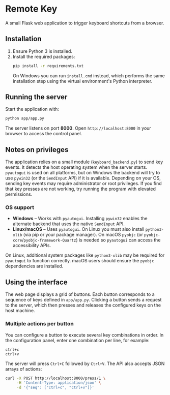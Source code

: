 # Remote Key

A small Flask web application to trigger keyboard shortcuts from a browser.

## Installation

1. Ensure Python 3 is installed.
2. Install the required packages:
   ```bash
   pip install -r requirements.txt
   ```
   On Windows you can run `install.cmd` instead, which performs the same installation step using the virtual environment's Python interpreter.

## Running the server

Start the application with:
```bash
python app/app.py
```
The server listens on port **8000**. Open `http://localhost:8000` in your browser to access the control panel.

## Notes on privileges

The application relies on a small module (`keyboard_backend.py`) to send key events. It detects the host operating system when the server starts. `pyautogui` is used on all platforms, but on Windows the backend will try to use `pywin32` (or the `SendInput` API) if it is available. Depending on your OS, sending key events may require administrator or root privileges. If you find that key presses are not working, try running the program with elevated permissions.

### OS support

* **Windows** – Works with `pyautogui`. Installing `pywin32` enables the alternate backend that uses the native `SendInput` API.
* **Linux/macOS** – Uses `pyautogui`. On Linux you must also install `python3-xlib` (via pip or your package manager). On macOS `pyobjc` (or `pyobjc-core`/`pyobjc-framework-Quartz`) is needed so `pyautogui` can access the accessibility APIs.

On Linux, additional system packages like `python3-xlib` may be required for `pyautogui` to function correctly. macOS users should ensure the `pyobjc` dependencies are installed.

## Using the interface

The web page displays a grid of buttons. Each button corresponds to a sequence of keys defined in `app/app.py`. Clicking a button sends a request to the server, which then presses and releases the configured keys on the host machine.

### Multiple actions per button

You can configure a button to execute several key combinations in order. In the
configuration panel, enter one combination per line, for example:

```
ctrl+c
ctrl+v
```

The server will press `Ctrl+C` followed by `Ctrl+V`. The API also accepts JSON
arrays of actions:

```bash
curl -X POST http://localhost:8000/press/1 \
     -H 'Content-Type: application/json' \
     -d '{"seq": ["ctrl+c", "ctrl+v"]}'
```
